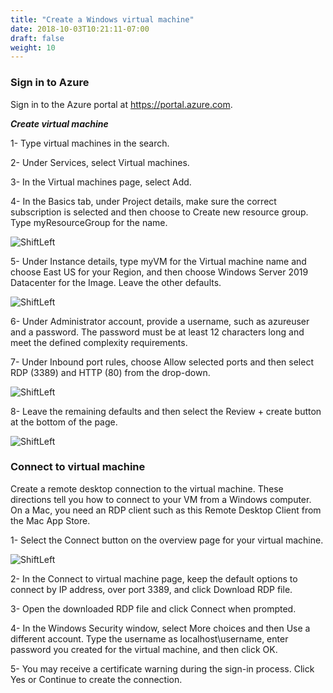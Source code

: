 ```yaml
---
title: "Create a Windows virtual machine"
date: 2018-10-03T10:21:11-07:00
draft: false
weight: 10
---
```


### Sign in to Azure 

Sign in to the Azure portal at https://portal.azure.com.

***Create virtual machine***

1- Type virtual machines in the search.

2- Under Services, select Virtual machines.

3- In the Virtual machines page, select Add.

4- In the Basics tab, under Project details, make sure the correct subscription is selected and then choose to Create new resource group. Type myResourceGroup for the name.

![ShiftLeft](/images/mfe/vm1.png?classes=border,shadow)


5- Under Instance details, type myVM for the Virtual machine name and choose East US for your Region, and then choose Windows Server 2019 Datacenter for the Image. Leave the other defaults.

![ShiftLeft](/images/mfe/vm2.png?classes=border,shadow)


6- Under Administrator account, provide a username, such as azureuser and a password. The password must be at least 12 characters long and meet the defined complexity requirements.

7- Under Inbound port rules, choose Allow selected ports and then select RDP (3389) and HTTP (80) from the drop-down.

![ShiftLeft](/images/mfe/vm3.png?classes=border,shadow)

8- Leave the remaining defaults and then select the Review + create button at the bottom of the page.

![ShiftLeft](/images/mfe/vm4.png?classes=border,shadow)

### Connect to virtual machine 

Create a remote desktop connection to the virtual machine. These directions tell you how to connect to your VM from a Windows computer. On a Mac, you need an RDP client such as this Remote Desktop Client from the Mac App Store.

1- Select the Connect button on the overview page for your virtual machine.

![ShiftLeft](/images/mfe/connecttovm.png?classes=border,shadow)

2- In the Connect to virtual machine page, keep the default options to connect by IP address, over port 3389, and click Download RDP file.

3- Open the downloaded RDP file and click Connect when prompted.

4- In the Windows Security window, select More choices and then Use a different account. Type the username as localhost\username, enter password you created for the virtual machine, and then click OK.

5- You may receive a certificate warning during the sign-in process. Click Yes or Continue to create the connection.

